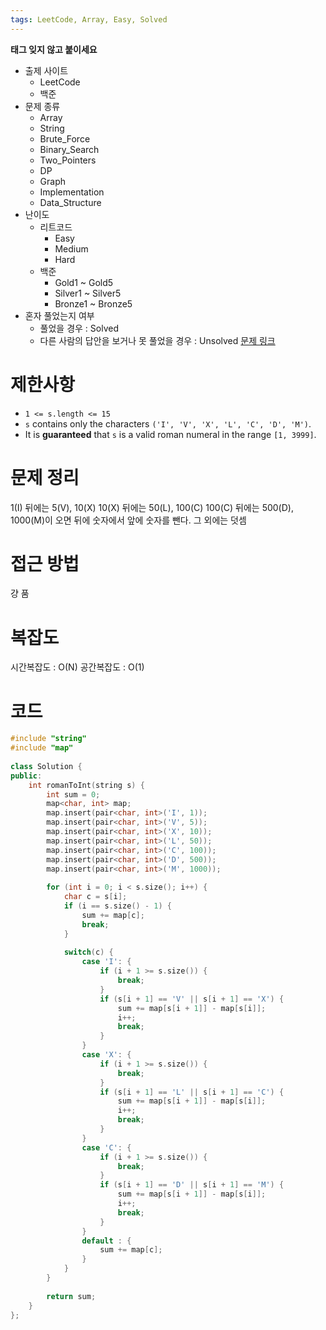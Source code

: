 ```yaml
---
tags: LeetCode, Array, Easy, Solved
---
```

**태그 잊지 않고 붙이세요**
- 출제 사이트
	- LeetCode
	- 백준
- 문제 종류
	- Array
	- String
	- Brute_Force
	- Binary_Search
	- Two_Pointers
	- DP
	- Graph
	- Implementation
	- Data_Structure
- 난이도
	- 리트코드
		- Easy
		- Medium
		- Hard
	- 백준
		- Gold1 ~ Gold5
		- Silver1 ~ Silver5
		- Bronze1 ~ Bronze5
- 혼자 풀었는지 여부
	- 풀었을 경우 : Solved
	- 다른 사람의 답안을 보거나 못 풀었을 경우 : Unsolved
[문제 링크](https://leetcode.com/problems/roman-to-integer/?envType=study-plan-v2&envId=top-interview-150)
# 제한사항
- `1 <= s.length <= 15`
- `s` contains only the characters `('I', 'V', 'X', 'L', 'C', 'D', 'M')`.
- It is **guaranteed** that `s` is a valid roman numeral in the range `[1, 3999]`.

# 문제 정리
1(I) 뒤에는 5(V), 10(X)
10(X) 뒤에는 50(L), 100(C)
100(C) 뒤에는 500(D), 1000(M)이 오면 뒤에 숫자에서 앞에 숫자를 뺀다.
그 외에는 덧셈

# 접근 방법
걍 품

# 복잡도
시간복잡도 : O(N)
공간복잡도 : O(1)

# 코드
``` cpp
#include "string"  
#include "map"  
  
class Solution {  
public:  
    int romanToInt(string s) {  
        int sum = 0;  
        map<char, int> map;  
        map.insert(pair<char, int>('I', 1));  
        map.insert(pair<char, int>('V', 5));  
        map.insert(pair<char, int>('X', 10));  
        map.insert(pair<char, int>('L', 50));  
        map.insert(pair<char, int>('C', 100));  
        map.insert(pair<char, int>('D', 500));  
        map.insert(pair<char, int>('M', 1000));  
  
        for (int i = 0; i < s.size(); i++) {  
            char c = s[i];  
            if (i == s.size() - 1) {  
                sum += map[c];  
                break;  
            }  
  
            switch(c) {  
                case 'I': {  
                    if (i + 1 >= s.size()) {  
                        break;  
                    }  
                    if (s[i + 1] == 'V' || s[i + 1] == 'X') {  
                        sum += map[s[i + 1]] - map[s[i]];  
                        i++;  
                        break;  
                    }  
                }  
                case 'X': {  
                    if (i + 1 >= s.size()) {  
                        break;  
                    }  
                    if (s[i + 1] == 'L' || s[i + 1] == 'C') {  
                        sum += map[s[i + 1]] - map[s[i]];  
                        i++;  
                        break;  
                    }  
                }  
                case 'C': {  
                    if (i + 1 >= s.size()) {  
                        break;  
                    }  
                    if (s[i + 1] == 'D' || s[i + 1] == 'M') {  
                        sum += map[s[i + 1]] - map[s[i]];  
                        i++;  
                        break;  
                    }  
                }  
                default : {  
                    sum += map[c];  
                }  
            }  
        }  
  
        return sum;  
    }  
};
```

